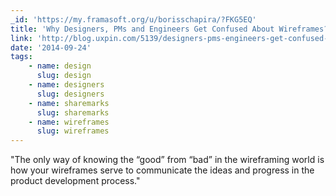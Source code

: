 ```yaml
---
_id: 'https://my.framasoft.org/u/borisschapira/?FKG5EQ'
title: 'Why Designers, PMs and Engineers Get Confused About Wireframes? - UXPin'
link: 'http://blog.uxpin.com/5139/designers-pms-engineers-get-confused-wireframes/'
date: '2014-09-24'
tags:
    - name: design
      slug: design
    - name: designers
      slug: designers
    - name: sharemarks
      slug: sharemarks
    - name: wireframes
      slug: wireframes
---
```


<div class="markdown"><p>&quot;The only way of knowing the “good” from “bad” in the wireframing world is how your wireframes serve to communicate the ideas and progress in the product development process.&quot;
</p></div>
